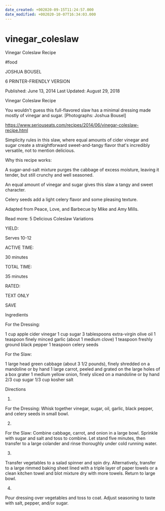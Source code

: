```yaml
---
date_created: +002020-09-15T11:24:57.000
date_modified: +002020-10-07T16:34:03.000
---
```


# vinegar_coleslaw

Vinegar Coleslaw Recipe

#food

JOSHUA BOUSEL

6 PRINTER-FRIENDLY VERSION

Published: June 13, 2014 Last Updated: August 29, 2018

Vinegar Coleslaw Recipe

You wouldn't guess this full-flavored slaw has a minimal dressing made mostly of vinegar and sugar. [Photographs: Joshua Bousel]

https://www.seriouseats.com/recipes/2014/06/vinegar-coleslaw-recipe.html

Simplicity rules in this slaw, where equal amounts of cider vinegar and sugar create a straightforward sweet-and-tangy flavor that's incredibly versatile, not to mention delicious.

Why this recipe works:

A sugar-and-salt mixture purges the cabbage of excess moisture, leaving it tender, but still crunchy and well seasoned.

An equal amount of vinegar and sugar gives this slaw a tangy and sweet character.

Celery seeds add a light celery flavor and some pleasing texture.

Adapted from Peace, Love, and Barbecue by Mike and Amy Mills.

Read more: 5 Delicious Coleslaw Variations

YIELD:

Serves 10-12

ACTIVE TIME:

30 minutes

TOTAL TIME:

35 minutes

RATED:

    

TEXT ONLY

 
 
 SAVE

Ingredients

For the Dressing:

1 cup apple cider vinegar
1 cup sugar
3 tablespoons extra-virgin olive oil
1 teaspoon finely minced garlic (about 1 medium clove)
1 teaspoon freshly ground black pepper
1 teaspoon celery seeds
 

For the Slaw:

1 large head green cabbage (about 3 1/2 pounds), finely shredded on a mandoline or by hand
1 large carrot, peeled and grated on the large holes of a box grater
1 medium yellow onion, finely sliced on a mandoline or by hand
2/3 cup sugar
1/3 cup kosher salt

Directions

1.

For the Dressing: Whisk together vinegar, sugar, oil, garlic, black pepper, and celery seeds in small bowl.

2.

For the Slaw: Combine cabbage, carrot, and onion in a large bowl. Sprinkle with sugar and salt and toss to combine. Let stand five minutes, then transfer to a large colander and rinse thoroughly under cold running water.

3.

Transfer vegetables to a salad spinner and spin dry. Alternatively, transfer to a large rimmed baking sheet lined with a triple layer of paper towels or a clean kitchen towel and blot mixture dry with more towels. Return to large bowl.

4.

Pour dressing over vegetables and toss to coat. Adjust seasoning to taste with salt, pepper, and/or sugar.
